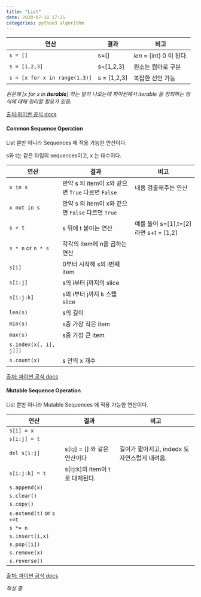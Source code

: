 ```yaml
---
title: "List"
date: 2020-07-18 17:25
categories: python3 algorithm
---
```


|연산|결과|비고|
|---|---|---|
|`s = []`|s=[]|_len_ = {int} 0 이 된다.|
|`s = [1,2,3]`| s=[1,2,3] |원소는 컴마로 구분|
|`s = [x for x in range(1,3)]`| s = [1,2,3] |복잡한 선언 가능|

*원문에 [x for x in **iterable**] 라는 말이 나오는데 파이썬에서 iterable 을 정의하는 방식에 대해 정리할 필요가 있음.*

[출처:파이썬 공식 docs](https://docs.python.org/3/library/stdtypes.html#list)

#### Common Sequence Operation

List 뿐만 아니라 Sequences 에 적용 가능한 연산이다.


s와 t는 같은 타입의 sequences이고,
x 는 대수이다.


|연산|결과|비고|
|---|           ---|---|
|`x in s`| 만약 s 의 item이 x와 같으면 `True` 다르면 `False`|      내용 검출해주는 연산 |
|`x not in s`|만약 s 의 item이 x와 같으면 `False` 다르면 `True`||
|`s + t`|s 뒤에 t 붙이는 연산                              |예를 들어 s=[1],t=[2]라면 s+t = [1,2]|
|`s * n` or `n * s`|각각의 item에 n을 곱하는 연산||
|`s[i]`|0부터 시작해 s의 i번째 item||
|`s[i:j]`|s의 i부터 j까지의 slice||
|`s[i:j:k]`|s의 i부터 j까지 k 스탭 slice||
|`len(s)`|s의 길이||
|`min(s)`|s중 가장 작은 item||
|`max(s)`|s중 가장 큰 item||
|`s.index(x[, i[, j]])`|||
|`s.count(x)`|s 안의 x 개수||


[출처: 파이썬 공식 docs](https://docs.python.org/3/library/stdtypes.html#typesseq-common)

#### Mutable Sequence Operation
List 뿐만 아니라 Mutable Sequences 에 적용 가능한 연산이다.


|연산|결과|비고|
|---|           ---|---|
|`s[i] = x`|||
|`s[i:j] = t`|||
|`del s[i:j]`|s[i:j] = [] 와 같은 연산이다                 |길이가 짧아지고, indedx 도 자연스럽게 내려옴.|
|`s[i:j:k] = t`| s[i:j:k]의 item이 t로 대체된다. 
|`s.append(x)`|||
|`s.clear()`|||
|`s.copy()`|||
|`s.extend(t)` or `s +=t`|||
|`s *= n`|||
|`s.insert(i,x)`|||
|`s.pop([i])`|||
|`s.remove(x)`|||
|`s.reverse()`|||


[출처: 파이썬 공식 docs](https://docs.python.org/3/library/stdtypes.html#typesseq-mutable)

*작성 중*
